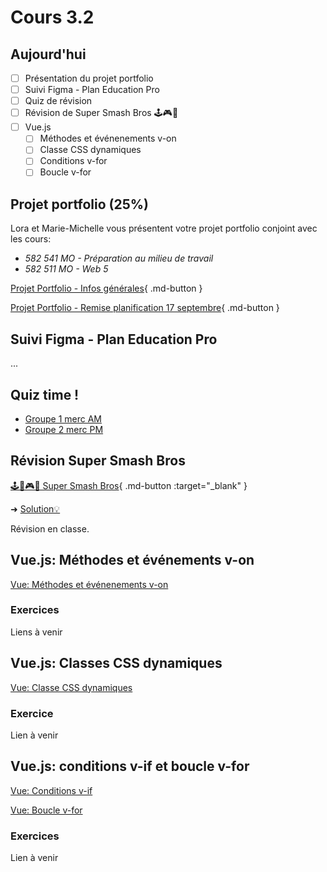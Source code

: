 # Cours 3.2

## Aujourd'hui

- [ ] Présentation du projet portfolio
- [ ] Suivi Figma - Plan Education Pro
- [ ] Quiz de révision
- [ ] Révision de Super Smash Bros 🕹️🎮👾
- [ ] Vue.js
  - [ ] Méthodes et événenements v-on
  - [ ] Classe CSS dynamiques
  - [ ] Conditions v-for
  - [ ] Boucle v-for

## Projet portfolio (25%)

Lora et Marie-Michelle vous présentent votre projet portfolio conjoint avec les cours:

- *582 541 MO - Préparation au milieu de travail*
- *582 511 MO - Web 5*

[Projet Portfolio - Infos générales](./projets/portfolio.md){ .md-button }

[Projet Portfolio - Remise planification 17 septembre](./projets/portfolio-remise1.md){ .md-button }

## Suivi Figma - Plan Education Pro

...

## Quiz time !

- [Groupe 1 merc AM](https://app.wooclap.com/YOZIXE)
- [Groupe 2 merc PM](https://app.wooclap.com/EZTJGO)

## Révision Super Smash Bros

[🕹️🍄🎮👾 Super Smash Bros](./exercices/super-smash-bros.md){ .md-button :target="_blank" }

➜ [Solution💡](https://codepen.io/tim-momo/pen/dPYLmWZ)


Révision en classe.

## Vue.js: Méthodes et événements v-on

[Vue: Méthodes et événenements v-on](./vue/methodes-evenements.md)


### Exercices

Liens à venir

<!--
[Tableau NBA](https://tim-montmorency.com/timdoc/582-518MO/exercices/vue-tableau-nba/){ .md-button }
[Cheese Kanye Says](https://tim-montmorency.com/timdoc/582-518MO/exercices/vue-cheese-kanye-says/){ .md-button }
-->

## Vue.js: Classes CSS dynamiques

[Vue: Classe CSS dynamiques](./vue/classes-dynamiques.md)

### Exercice

Lien à venir
<!-- 
[Collection de films: Classe dynamique](https://tim-montmorency.com/timdoc/582-518MO/exercices/vue-collection-films-1/){ .md-button } 
-->

## Vue.js: conditions v-if et boucle v-for

[Vue: Conditions v-if](./vue/conditions.md)

[Vue: Boucle v-for](./vue/boucle.md)


### Exercices

Lien à venir
<!-- 
[Côte ouest VS côte est](https://tim-montmorency.com/timdoc/582-518MO/exercices/vue-ouest-vs-est/){ .md-button } 
-->




